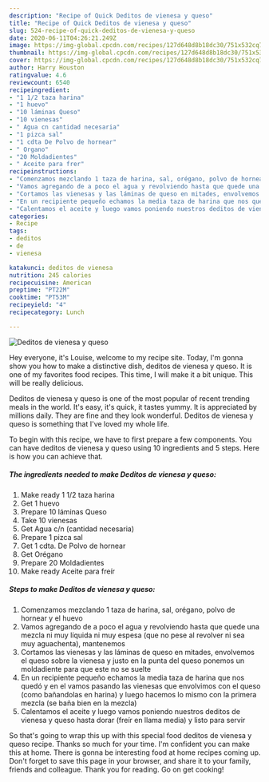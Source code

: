 ```yaml
---
description: "Recipe of Quick Deditos de vienesa y queso"
title: "Recipe of Quick Deditos de vienesa y queso"
slug: 524-recipe-of-quick-deditos-de-vienesa-y-queso
date: 2020-06-11T04:26:21.249Z
image: https://img-global.cpcdn.com/recipes/127d648d8b18dc30/751x532cq70/deditos-de-vienesa-y-queso-foto-principal.jpg
thumbnail: https://img-global.cpcdn.com/recipes/127d648d8b18dc30/751x532cq70/deditos-de-vienesa-y-queso-foto-principal.jpg
cover: https://img-global.cpcdn.com/recipes/127d648d8b18dc30/751x532cq70/deditos-de-vienesa-y-queso-foto-principal.jpg
author: Harry Houston
ratingvalue: 4.6
reviewcount: 6540
recipeingredient:
- "1 1/2 taza harina"
- "1 huevo"
- "10 láminas Queso"
- "10 vienesas"
- " Agua cn cantidad necesaria"
- "1 pizca sal"
- "1 cdta De Polvo de hornear"
- " Organo"
- "20 Moldadientes"
- " Aceite para frer"
recipeinstructions:
- "Comenzamos mezclando 1 taza de harina, sal, orégano, polvo de hornear y el huevo"
- "Vamos agregando de a poco el agua y revolviendo hasta que quede una mezcla ni muy líquida ni muy espesa (que no pese al revolver ni sea muy aguachenta), mantenemos"
- "Cortamos las vienesas y las láminas de queso en mitades, envolvemos el queso sobre la vienesa y justo en la punta del queso ponemos un moldadiente para que este no se suelte"
- "En un recipiente pequeño echamos la media taza de harina que nos quedó y en el vamos pasando las vienesas que envolvimos con el queso (como bañandolas en harina) y luego hacemos lo mismo con la primera mezcla (se baña bien en la mezcla)"
- "Calentamos el aceite y luego vamos poniendo nuestros deditos de vienesa y queso hasta dorar (freír en llama media) y listo para servir"
categories:
- Recipe
tags:
- deditos
- de
- vienesa

katakunci: deditos de vienesa 
nutrition: 245 calories
recipecuisine: American
preptime: "PT22M"
cooktime: "PT53M"
recipeyield: "4"
recipecategory: Lunch

---
```



![Deditos de vienesa y queso](https://img-global.cpcdn.com/recipes/127d648d8b18dc30/751x532cq70/deditos-de-vienesa-y-queso-foto-principal.jpg)

Hey everyone, it's Louise, welcome to my recipe site. Today, I'm gonna show you how to make a distinctive dish, deditos de vienesa y queso. It is one of my favorites food recipes. This time, I will make it a bit unique. This will be really delicious.

Deditos de vienesa y queso is one of the most popular of recent trending meals in the world. It's easy, it's quick, it tastes yummy. It is appreciated by millions daily. They are fine and they look wonderful. Deditos de vienesa y queso is something that I've loved my whole life.




To begin with this recipe, we have to first prepare a few components. You can have deditos de vienesa y queso using 10 ingredients and 5 steps. Here is how you can achieve that.

<!--inarticleads1-->

##### The ingredients needed to make Deditos de vienesa y queso:

1. Make ready 1 1/2 taza harina
1. Get 1 huevo
1. Prepare 10 láminas Queso
1. Take 10 vienesas
1. Get  Agua c/n (cantidad necesaria)
1. Prepare 1 pizca sal
1. Get 1 cdta. De Polvo de hornear
1. Get  Orégano
1. Prepare 20 Moldadientes
1. Make ready  Aceite para freír




<!--inarticleads2-->

##### Steps to make Deditos de vienesa y queso:

1. Comenzamos mezclando 1 taza de harina, sal, orégano, polvo de hornear y el huevo
1. Vamos agregando de a poco el agua y revolviendo hasta que quede una mezcla ni muy líquida ni muy espesa (que no pese al revolver ni sea muy aguachenta), mantenemos
1. Cortamos las vienesas y las láminas de queso en mitades, envolvemos el queso sobre la vienesa y justo en la punta del queso ponemos un moldadiente para que este no se suelte
1. En un recipiente pequeño echamos la media taza de harina que nos quedó y en el vamos pasando las vienesas que envolvimos con el queso (como bañandolas en harina) y luego hacemos lo mismo con la primera mezcla (se baña bien en la mezcla)
1. Calentamos el aceite y luego vamos poniendo nuestros deditos de vienesa y queso hasta dorar (freír en llama media) y listo para servir




So that's going to wrap this up with this special food deditos de vienesa y queso recipe. Thanks so much for your time. I'm confident you can make this at home. There is gonna be interesting food at home recipes coming up. Don't forget to save this page in your browser, and share it to your family, friends and colleague. Thank you for reading. Go on get cooking!
